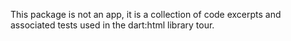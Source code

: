 This package is not an app, it is a collection of code excerpts and associated
tests used in the dart:html library tour.
